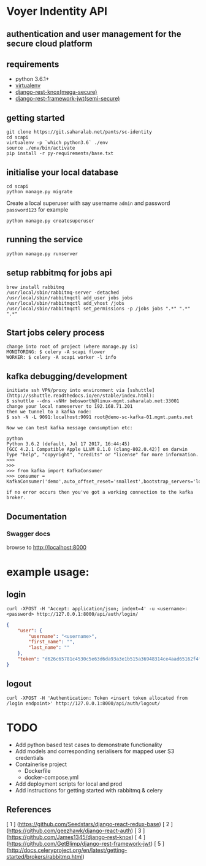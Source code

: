 # Voyer Indentity API
## authentication and user management for the secure cloud platform

## requirements
* python 3.6.1+
* [virtualenv](https://virtualenv.pypa.io/en/stable/installation/)
* [django-rest-knox(mega-secure)](https://james1345.github.io/django-rest-knox/installation/)
* [django-rest-framework-jwt(semi-secure)](http://getblimp.github.io/django-rest-framework-jwt/)

## getting started
```shell
git clone https://git.saharalab.net/pants/sc-identity
cd scapi
virtualenv -p `which python3.6` ./env
source ./env/bin/activate
pip install -r py-requirements/base.txt
```
## initialise your local database
```shell
cd scapi
python manage.py migrate
```
Create a local superuser with say username ```admin``` and password ```password123``` for example
```shell
python manage.py createsuperuser
```
## running the service

```py
python manage.py runserver
```
## setup rabbitmq for jobs api
```
brew install rabbitmq
/usr/local/sbin/rabbitmq-server -detached
/usr/local/sbin/rabbitmqctl add_user jobs jobs
/usr/local/sbin/rabbitmqctl add_vhost /jobs
/usr/local/sbin/rabbitmqctl set_permissions -p /jobs jobs ".*" ".*" ".*"
```
## Start jobs celery process
```
change into root of project (where manage.py is)
MONITORING: $ celery -A scapi flower
WORKER: $ celery -A scapi worker -l info
```

## kafka debugging/development
```
initiate ssh VPN/proxy into environment via [sshuttle](http://sshuttle.readthedocs.io/en/stable/index.html):
$ sshuttle --dns -vNHr bebsworth@linux-mgmt.saharalab.net:33001
change your local nameserver to 192.168.71.201
then we tunnel to a kafka node:
$ ssh -N -L 9091:localhost:9091 root@demo-sc-kafka-01.mgmt.pants.net

Now we can test kafka message consumption etc:

python
Python 3.6.2 (default, Jul 17 2017, 16:44:45) 
[GCC 4.2.1 Compatible Apple LLVM 8.1.0 (clang-802.0.42)] on darwin
Type "help", "copyright", "credits" or "license" for more information.
>>> 
>>> 
>>> from kafka import KafkaConsumer
>>> consumer = KafkaConsumer('demo',auto_offset_reset='smallest',bootstrap_servers='localhost:9091')

if no error occurs then you've got a working connection to the kafka broker.

```

## Documentation
### Swagger docs
browse to [http://localhost:8000](http://localhost:8000)

# example usage:
## login
```
curl -XPOST -H 'Accept: application/json; indent=4' -u <username>:<password> http://127.0.0.1:8000/api/auth/login/
```
```json
{
    "user": {
        "username": "<username>",
        "first_name": "",
        "last_name": ""
    },
    "token": "d626c65781c4530c5e63d6da93a3e1b515a36948314ce4aad65162f4f89382d4"
}
```
## logout
```
curl -XPOST -H 'Authentication: Token <insert token allocated from /login endpoint>' http://127.0.0.1:8000/api/auth/logout/
```
# TODO
* Add python based test cases to demonstrate functionality
* Add models and corresponding serialisers for mapped user S3 credentials
* Containerise project
  * Dockerfile
  * docker-compose.yml
* Add deployment scripts for local and prod
* Add instructions for getting started with rabbitmq & celery
## References
[ 1 ] (https://github.com/Seedstars/django-react-redux-base)
[ 2 ] (https://github.com/geezhawk/django-react-auth)
[ 3 ] (https://github.com/James1345/django-rest-knox)
[ 4 ] (https://github.com/GetBlimp/django-rest-framework-jwt)
[ 5 ] (http://docs.celeryproject.org/en/latest/getting-started/brokers/rabbitmq.html)
